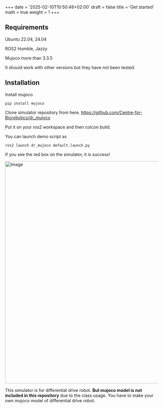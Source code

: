 +++
date = '2025-02-10T10:50:46+02:00'
draft = false
title = 'Get started'
math = true
weight = 1
+++

## Requirements
Ubuntu 22.04, 24.04

ROS2 Humble, Jazzy

Mujoco more than 3.3.5

It should work with other versions but they have not been tested.

## Installation
Install mujoco

```
pip install mujoco
```

Clone simulator repository from here.
https://github.com/Centre-for-Biorobotics/dr_mujoco

Put it on your ros2 workspace and then colcon build. 

You can launch demo script as

```
ros2 launch dr_mujoco default.launch.py 
```

If you see the red box on the simulator, it is success!

<img width="1256" height="731" alt="Image" src="https://github.com/user-attachments/assets/74ee62a0-6b53-417b-b833-69c395442b1c" />


This simulator is for differential drive robot. **But mujoco model is not included in this repository** due to the class usage. You have to make your own mujoco model of differential drive robot.